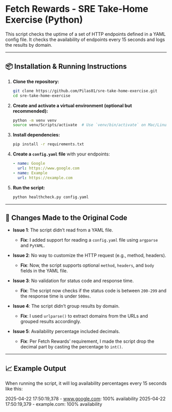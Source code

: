 # Fetch Rewards - SRE Take-Home Exercise (Python)

This script checks the uptime of a set of HTTP endpoints defined in a YAML config file. It checks the availability of endpoints every 15 seconds and logs the results by domain.

---

## 📦 Installation & Running Instructions

1. **Clone the repository:**

    ```bash
    git clone https://github.com/Pilas01/sre-take-home-exercise.git
    cd sre-take-home-exercise

    ```

2. **Create and activate a virtual environment (optional but recommended):**

    ```bash
    python -m venv venv
    source venv/Scripts/activate  # Use `venv/bin/activate` on Mac/Linux
    ```

3. **Install dependencies:**

    ```bash
    pip install -r requirements.txt
    ```

4. **Create a `config.yaml` file** with your endpoints:

    ```yaml
    - name: Google
      url: https://www.google.com
    - name: Example
      url: https://example.com
    ```

5. **Run the script:**

    ```bash
    python healthcheck.py config.yaml
    ```

---

## 🔧 Changes Made to the Original Code

- **Issue 1**: The script didn’t read from a YAML file.
    - **Fix**: I added support for reading a `config.yaml` file using `argparse` and `PyYAML`.
  
- **Issue 2**: No way to customize the HTTP request (e.g., method, headers).
    - **Fix**: Now, the script supports optional `method`, `headers`, and `body` fields in the YAML file.

- **Issue 3**: No validation for status code and response time.
    - **Fix**: The script now checks if the status code is between `200-299` and the response time is under `500ms`.

- **Issue 4**: The script didn’t group results by domain.
    - **Fix**: I used `urlparse()` to extract domains from the URLs and grouped results accordingly.

- **Issue 5**: Availability percentage included decimals.
    - **Fix**: Per Fetch Rewards’ requirement, I made the script drop the decimal part by casting the percentage to `int()`.

---

## 📈 Example Output

When running the script, it will log availability percentages every 15 seconds like this:

2025-04-22 17:50:19,378 - www.google.com: 100% availability
2025-04-22 17:50:19,379 - example.com: 100% availability